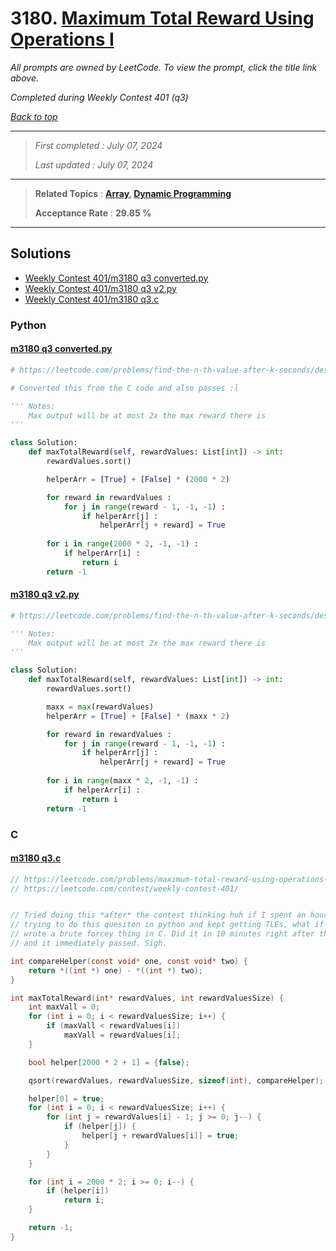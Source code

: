 # 3180. [Maximum Total Reward Using Operations I](<https://leetcode.com/problems/maximum-total-reward-using-operations-i>)

*All prompts are owned by LeetCode. To view the prompt, click the title link above.*

*Completed during Weekly Contest 401 (q3)*

*[Back to top](<../README.md>)*

------

> *First completed : July 07, 2024*
>
> *Last updated : July 07, 2024*

------

> **Related Topics** : **[Array](<by_topic/Array.md>), [Dynamic Programming](<by_topic/Dynamic Programming.md>)**
>
> **Acceptance Rate** : **29.85 %**

------

## Solutions

- [Weekly Contest 401/m3180 q3 converted.py](<../my-submissions/Weekly Contest 401/m3180 q3 converted.py>)
- [Weekly Contest 401/m3180 q3 v2.py](<../my-submissions/Weekly Contest 401/m3180 q3 v2.py>)
- [Weekly Contest 401/m3180 q3.c](<../my-submissions/Weekly Contest 401/m3180 q3.c>)
### Python
#### [m3180 q3 converted.py](<../my-submissions/Weekly Contest 401/m3180 q3 converted.py>)
```Python
# https://leetcode.com/problems/find-the-n-th-value-after-k-seconds/description/

# Converted this from the C code and also passes :l

''' Notes:
    Max output will be at most 2x the max reward there is
'''

class Solution:
    def maxTotalReward(self, rewardValues: List[int]) -> int:
        rewardValues.sort()

        helperArr = [True] + [False] * (2000 * 2)

        for reward in rewardValues :
            for j in range(reward - 1, -1, -1) :
                if helperArr[j] :
                    helperArr[j + reward] = True
        
        for i in range(2000 * 2, -1, -1) :
            if helperArr[i] :
                return i
        return -1

```

#### [m3180 q3 v2.py](<../my-submissions/Weekly Contest 401/m3180 q3 v2.py>)
```Python
# https://leetcode.com/problems/find-the-n-th-value-after-k-seconds/description/

''' Notes:
    Max output will be at most 2x the max reward there is
'''

class Solution:
    def maxTotalReward(self, rewardValues: List[int]) -> int:
        rewardValues.sort()

        maxx = max(rewardValues)
        helperArr = [True] + [False] * (maxx * 2)

        for reward in rewardValues :
            for j in range(reward - 1, -1, -1) :
                if helperArr[j] :
                    helperArr[j + reward] = True
        
        for i in range(maxx * 2, -1, -1) :
            if helperArr[i] :
                return i
        return -1

```

### C
#### [m3180 q3.c](<../my-submissions/Weekly Contest 401/m3180 q3.c>)
```C
// https://leetcode.com/problems/maximum-total-reward-using-operations-i/description/
// https://leetcode.com/contest/weekly-contest-401/


// Tried doing this *after* the contest thinking huh if I spent an hour
// trying to do this quesiton in python and kept getting TLEs, what if I just
// wrote a brute forcey thing in C. Did it in 10 minutes right after the contest
// and it immediately passed. Sigh.

int compareHelper(const void* one, const void* two) {
    return *((int *) one) - *((int *) two);
}

int maxTotalReward(int* rewardValues, int rewardValuesSize) {
    int maxVall = 0;
    for (int i = 0; i < rewardValuesSize; i++) {
        if (maxVall < rewardValues[i]) 
            maxVall = rewardValues[i];
    }

    bool helper[2000 * 2 + 1] = {false};

    qsort(rewardValues, rewardValuesSize, sizeof(int), compareHelper);

    helper[0] = true;
    for (int i = 0; i < rewardValuesSize; i++) {
        for (int j = rewardValues[i] - 1; j >= 0; j--) {
            if (helper[j]) {
                helper[j + rewardValues[i]] = true;
            }
        }
    }

    for (int i = 2000 * 2; i >= 0; i--) {
        if (helper[i]) 
            return i;
    }

    return -1;
}
```

